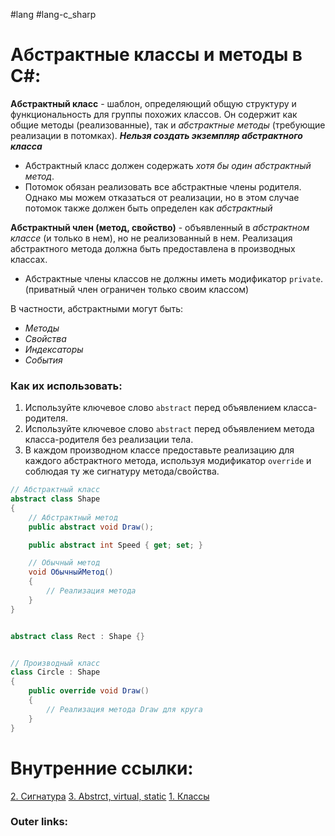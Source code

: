 #lang #lang-c_sharp

# Абстрактные классы и методы в C#:

**Абстрактный класс** - шаблон, определяющий общую структуру и функциональность для группы похожих классов. Он содержит как общие методы (реализованные), так и *абстрактные методы* (требующие реализации в потомках). ***Нельзя создать экземпляр абстрактного класса***
- Абстрактный класс должен содержать *хотя бы один абстрактный метод*.
- Потомок обязан реализовать все абстрактные члены родителя. Однако мы можем отказаться от реализации, но в этом случае потомок также должен быть определен как *абстрактный*

**Абстрактный член (метод, свойство)** - объявленный в *абстрактном классе* (и только в нем), но не реализованный в нем. Реализация абстрактного метода должна быть предоставлена в производных классах.
- Абстрактные члены классов не должны иметь модификатор `private`. (приватный член ограничен только своим классом)

В частности, абстрактными могут быть:
- *Методы*
- *Свойства*
- *Индексаторы*
- *События*


### Как их использовать:

1. Используйте ключевое слово `abstract` перед объявлением класса-родителя.
2. Используйте ключевое слово `abstract` перед объявлением метода класса-родителя без реализации тела.
3. В каждом производном классе предоставьте реализацию для каждого абстрактного метода, используя модификатор `override` и соблюдая ту же сигнатуру метода/свойства.

```csharp
// Абстрактный класс
abstract class Shape
{
    // Абстрактный метод
    public abstract void Draw();

	public abstract int Speed { get; set; } 

	// Обычный метод
    void ОбычныйМетод()
    {
        // Реализация метода
    }
}


abstract class Rect : Shape {}


// Производный класс
class Circle : Shape
{
    public override void Draw()
    {
        // Реализация метода Draw для круга
    }
}
```

# Внутренние ссылки:
[2. Сигнатура](1.%20Languages/C-sharp/0.%20Введение/2.%20Классовые%20механизмы/Перегрузки/2.%20Сигнатура.md)
[3. Abstrct, virtual, static](1.%20Languages/C-sharp/0.%20Введение/2.%20Классовые%20механизмы/3.%20Abstrct,%20virtual,%20static.md)
[1. Классы](1.%20Languages/C-sharp/0.%20Введение/2.%20Классы%20и%20структуры/1.%20Классы.md)

### Outer links: